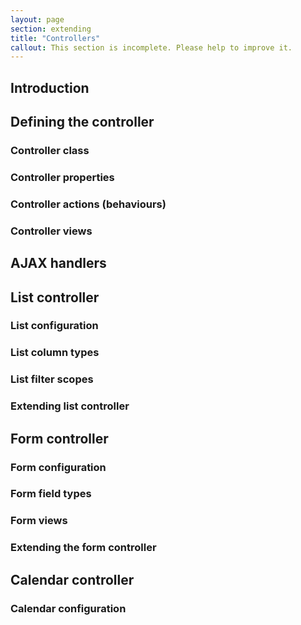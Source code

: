 ```yaml
---
layout: page
section: extending
title: "Controllers"
callout: This section is incomplete. Please help to improve it.
---
```


## Introduction

## Defining the controller

### Controller class

### Controller properties

### Controller actions (behaviours)

### Controller views

## AJAX handlers

## List controller

### List configuration

### List column types

### List filter scopes

### Extending list controller

## Form controller

### Form configuration

### Form field types

### Form views

### Extending the form controller

## Calendar controller

### Calendar configuration





## 